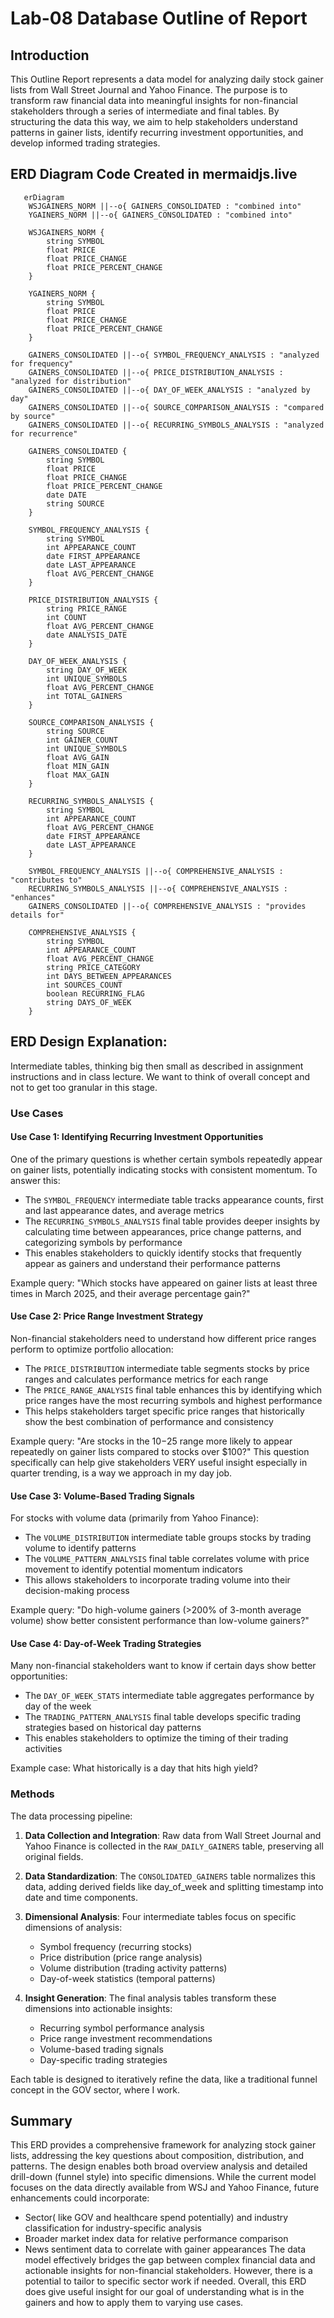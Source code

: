 # Lab-08 Database Outline of Report

## Introduction
This Outline Report represents a data model for analyzing daily stock gainer lists from Wall Street Journal and Yahoo Finance. The purpose is to transform raw financial data into meaningful insights for non-financial stakeholders through a series of intermediate and final tables. By structuring the data this way, we aim to help stakeholders understand patterns in gainer lists, identify recurring investment opportunities, and develop informed trading strategies.

## ERD Diagram Code Created in mermaidjs.live

```
   erDiagram
    WSJGAINERS_NORM ||--o{ GAINERS_CONSOLIDATED : "combined into"
    YGAINERS_NORM ||--o{ GAINERS_CONSOLIDATED : "combined into"
    
    WSJGAINERS_NORM {
        string SYMBOL
        float PRICE
        float PRICE_CHANGE
        float PRICE_PERCENT_CHANGE
    }
    
    YGAINERS_NORM {
        string SYMBOL
        float PRICE
        float PRICE_CHANGE
        float PRICE_PERCENT_CHANGE
    }
    
    GAINERS_CONSOLIDATED ||--o{ SYMBOL_FREQUENCY_ANALYSIS : "analyzed for frequency"
    GAINERS_CONSOLIDATED ||--o{ PRICE_DISTRIBUTION_ANALYSIS : "analyzed for distribution"
    GAINERS_CONSOLIDATED ||--o{ DAY_OF_WEEK_ANALYSIS : "analyzed by day"
    GAINERS_CONSOLIDATED ||--o{ SOURCE_COMPARISON_ANALYSIS : "compared by source"
    GAINERS_CONSOLIDATED ||--o{ RECURRING_SYMBOLS_ANALYSIS : "analyzed for recurrence"
    
    GAINERS_CONSOLIDATED {
        string SYMBOL
        float PRICE
        float PRICE_CHANGE
        float PRICE_PERCENT_CHANGE
        date DATE
        string SOURCE
    }
    
    SYMBOL_FREQUENCY_ANALYSIS {
        string SYMBOL
        int APPEARANCE_COUNT
        date FIRST_APPEARANCE
        date LAST_APPEARANCE
        float AVG_PERCENT_CHANGE
    }
    
    PRICE_DISTRIBUTION_ANALYSIS {
        string PRICE_RANGE
        int COUNT
        float AVG_PERCENT_CHANGE
        date ANALYSIS_DATE
    }
    
    DAY_OF_WEEK_ANALYSIS {
        string DAY_OF_WEEK
        int UNIQUE_SYMBOLS
        float AVG_PERCENT_CHANGE
        int TOTAL_GAINERS
    }
    
    SOURCE_COMPARISON_ANALYSIS {
        string SOURCE
        int GAINER_COUNT
        int UNIQUE_SYMBOLS
        float AVG_GAIN
        float MIN_GAIN
        float MAX_GAIN
    }
    
    RECURRING_SYMBOLS_ANALYSIS {
        string SYMBOL
        int APPEARANCE_COUNT
        float AVG_PERCENT_CHANGE
        date FIRST_APPEARANCE
        date LAST_APPEARANCE
    }
    
    SYMBOL_FREQUENCY_ANALYSIS ||--o{ COMPREHENSIVE_ANALYSIS : "contributes to"
    RECURRING_SYMBOLS_ANALYSIS ||--o{ COMPREHENSIVE_ANALYSIS : "enhances"
    GAINERS_CONSOLIDATED ||--o{ COMPREHENSIVE_ANALYSIS : "provides details for"
    
    COMPREHENSIVE_ANALYSIS {
        string SYMBOL
        int APPEARANCE_COUNT
        float AVG_PERCENT_CHANGE
        string PRICE_CATEGORY
        int DAYS_BETWEEN_APPEARANCES
        int SOURCES_COUNT
        boolean RECURRING_FLAG
        string DAYS_OF_WEEK
    }

```
## ERD Design Explanation:

Intermediate tables, thinking big then small as described in assignment instructions and in class lecture. We want to think of overall concept and not to get too granular in this stage. 

### Use Cases

#### Use Case 1: Identifying Recurring Investment Opportunities
One of the primary questions is whether certain symbols repeatedly appear on gainer lists, potentially indicating stocks with consistent momentum. To answer this:

- The `SYMBOL_FREQUENCY` intermediate table tracks appearance counts, first and last appearance dates, and average metrics
- The `RECURRING_SYMBOLS_ANALYSIS` final table provides deeper insights by calculating time between appearances, price change patterns, and categorizing symbols by performance
- This enables stakeholders to quickly identify stocks that frequently appear as gainers and understand their performance patterns

Example query: "Which stocks have appeared on gainer lists at least three times in March 2025, and their average percentage gain?"

#### Use Case 2: Price Range Investment Strategy
Non-financial stakeholders need to understand how different price ranges perform to optimize portfolio allocation:

- The `PRICE_DISTRIBUTION` intermediate table segments stocks by price ranges and calculates performance metrics for each range
- The `PRICE_RANGE_ANALYSIS` final table enhances this by identifying which price ranges have the most recurring symbols and highest performance
- This helps stakeholders target specific price ranges that historically show the best combination of performance and consistency

Example query: "Are stocks in the $10-$25 range more likely to appear repeatedly on gainer lists compared to stocks over $100?" This question specifically can help give stakeholders VERY useful insight especially in quarter trending, is a way we approach in my day job. 

#### Use Case 3: Volume-Based Trading Signals
For stocks with volume data (primarily from Yahoo Finance):

- The `VOLUME_DISTRIBUTION` intermediate table groups stocks by trading volume to identify patterns
- The `VOLUME_PATTERN_ANALYSIS` final table correlates volume with price movement to identify potential momentum indicators
- This allows stakeholders to incorporate trading volume into their decision-making process

Example query: "Do high-volume gainers (>200% of 3-month average volume) show better consistent performance than low-volume gainers?"

#### Use Case 4: Day-of-Week Trading Strategies
Many non-financial stakeholders want to know if certain days show better opportunities:

- The `DAY_OF_WEEK_STATS` intermediate table aggregates performance by day of the week
- The `TRADING_PATTERN_ANALYSIS` final table develops specific trading strategies based on historical day patterns
- This enables stakeholders to optimize the timing of their trading activities

Example case: What historically is a day that hits high yield? 

### Methods

The data processing pipeline: 

1. **Data Collection and Integration**: Raw data from Wall Street Journal and Yahoo Finance is collected in the `RAW_DAILY_GAINERS` table, preserving all original fields.

2. **Data Standardization**: The `CONSOLIDATED_GAINERS` table normalizes this data, adding derived fields like day_of_week and splitting timestamp into date and time components.

3. **Dimensional Analysis**: Four intermediate tables focus on specific dimensions of analysis:
   - Symbol frequency (recurring stocks)
   - Price distribution (price range analysis)
   - Volume distribution (trading activity patterns)
   - Day-of-week statistics (temporal patterns)

4. **Insight Generation**: The final analysis tables transform these dimensions into actionable insights:
   - Recurring symbol performance analysis
   - Price range investment recommendations
   - Volume-based trading signals
   - Day-specific trading strategies

Each table is designed to iteratively refine the data, like a traditional funnel concept in the GOV sector, where I work. 

## Summary

This ERD provides a comprehensive framework for analyzing stock gainer lists, addressing the key questions about composition, distribution, and patterns. The design enables both broad overview analysis and detailed drill-down (funnel style) into specific dimensions.
While the current model focuses on the data directly available from WSJ and Yahoo Finance, future enhancements could incorporate:
- Sector( like GOV and healthcare spend potentially) and industry classification for industry-specific analysis
- Broader market index data for relative performance comparison
- News sentiment data to correlate with gainer appearances
The data model effectively bridges the gap between complex financial data and actionable insights for non-financial stakeholders. However, there is a potential to tailor to specific sector work if needed. Overall, this ERD does give useful insight for our goal of understanding what is in the gainers and how to apply them to varying use cases. 
